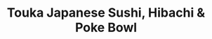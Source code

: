 ---
layout: place
title: "Touka Japanese Sushi, Hibachi & Poke Bowl"
permalink: /new-york/east-aurora/touka-japanese-sushi-hibachi-poke-bowl.html
stateAbbr: NY
stateName: New York
cityName: East Aurora
place_id: ChIJF8rSYeqn04kRg0xeDLzH52k
photos:
  - name: >-
      places/ChIJF8rSYeqn04kRg0xeDLzH52k/photos/AeeoHcLFWq2fk028myz3hbOuoK9bcT7fAHVuUnfQSfr6Vq-9HlUpBhpR6awxyCTd83ybXYBdqituxrMaSRggDiw5S5pO4VDZkX8n-EF71ddpQwU_AmufmKJ-CtJ77GjoMO_JgP6SjQ4T-7oTx0JENMrhtNrDiFKctfQlGnph96-Xc6xp3dVqYqp3tBFeJmjG4oKH1anRXy0uAADdZefgDd6SXy8ihthjnI5Iv8dw5ZIIQ9j_uZOXjTALHKDvl6D5FFezPcPZUkiGLLtF1hNRwo3mxbg1ScutuKDZhl_mH2c_DlbhukQxrFNniWVchXjyJTcrnHpvL7D1wJu6L55Mj4UN4NUBNVwwN8YuZ-m5S-mhTz7d2OckbdrVi7oMuKG_5Jipc9Um7z7RMX1DLmibtG31rDriuH5F85e0oZwfw8H6IyV0Rw
    widthPx: 4032
    heightPx: 2268
    authorAttributions:
      - displayName: Joel B
        uri: https://maps.google.com/maps/contrib/113337875822638439424
        photoUri: >-
          https://lh3.googleusercontent.com/a-/ALV-UjUwSOwuCJEBQJl0YMSr9jZrjICKcdrx_BHsmiNQjZcbMBSEH37_lA=s100-p-k-no-mo
    flagContentUri: >-
      https://www.google.com/local/imagery/report/?cb_client=maps_api_places.places_api&image_key=!1e10!2sCIHM0ogKEICAgIDy5uykaQ&hl=en-US
    googleMapsUri: >-
      https://www.google.com/maps/place//data=!3m4!1e2!3m2!1sCIHM0ogKEICAgIDy5uykaQ!2e10!4m2!3m1!1s0x89d3a7ea61d2ca17:0x69e7c7bc0c5e4c83
  - name: >-
      places/ChIJF8rSYeqn04kRg0xeDLzH52k/photos/AeeoHcJcJxXCxQqOJS8fkdkB8Gn7gKqM8SLrNYt_5d0FGMR6Q91LxcuJ7KSbslTDvzHTC-5KVz8ELwvpebdo5sDsu-pGbCP8IY8jN2KeEqNIgD-1Nlm-m7cWL5CQkMXlF6YZ61u-s5VmSoQW6vr8h1bWBBbgmvvbQ8gNNc_KRgz0HXnk8UtjJ_GAoHn2B54vphkdBlzz86nqz6DfIhNKOXlhNa9Vkos-afxBfo3mTbgnNCrL9ldoMVdNvA_OCQCq0Wt4eMsF2JI5I7VMENnKRwIM1q5YuZYU_soZ-QT3YBnjxW-BHcQxPCcmieYDqJhpHdutEIHO7mtASPSsCBy7He7TQUAC41eqXQBV6Djm4AbsCsFQ8dsoY-VpxdMvfpMjWVr5XtSJz-agNvXIyEP0hSjPCzLkK-ipZfFPmuTRAYYPTWkycRR4
    widthPx: 3000
    heightPx: 2000
    authorAttributions:
      - displayName: PETER LIN
        uri: https://maps.google.com/maps/contrib/111254593565568690154
        photoUri: >-
          https://lh3.googleusercontent.com/a-/ALV-UjV6Gb87nYklVToUXlEfjp7V2xC400Cx9UXX5SxJSz_FyA3Lu1d9=s100-p-k-no-mo
    flagContentUri: >-
      https://www.google.com/local/imagery/report/?cb_client=maps_api_places.places_api&image_key=!1e10!2sCIHM0ogKEICAgICi3pX_qQE&hl=en-US
    googleMapsUri: >-
      https://www.google.com/maps/place//data=!3m4!1e2!3m2!1sCIHM0ogKEICAgICi3pX_qQE!2e10!4m2!3m1!1s0x89d3a7ea61d2ca17:0x69e7c7bc0c5e4c83
  - name: >-
      places/ChIJF8rSYeqn04kRg0xeDLzH52k/photos/AeeoHcKRbllOz7LhGMiFjPhdpAF8kapGVuzZn6LywH_WZDcuk0CNdCuanWo2g-G761rLzJR6mmmGzcQrqVxyZq-H5tch3XmZD8a12LseYU3ydOU8hGHZCPIDzr1fKEXyqLQsCHFrbIh7vie-P1IBvROqbiweQfjs6dfYvLgvjUyO-pf8U18giZJyQuXyfOTEMOa-4kANtDVKkNeGV0GMnKr9E2xw1QFPK7fa1_TcC6jPZQOv9ncuOqy31HJeBGtxw5LBW4jcLYFXxMgk_pZaB7J5MUFjuxZLhWJ4pRAqih4_AUsoKA
    widthPx: 658
    heightPx: 931
    authorAttributions:
      - displayName: Touka Japanese Sushi, Hibachi & Poke Bowl
        uri: https://maps.google.com/maps/contrib/111318437991118116036
        photoUri: >-
          https://lh3.googleusercontent.com/a/ACg8ocLl_K9nqvMmRK7YX7nT2fkNCUn2grI5aRg-O8cgwE0buh7Np4U=s100-p-k-no-mo
    flagContentUri: >-
      https://www.google.com/local/imagery/report/?cb_client=maps_api_places.places_api&image_key=!1e10!2sAF1QipPtoj-Jg_Q-L2se89gy9esIfUVJH4tsgdO5MFg8&hl=en-US
    googleMapsUri: >-
      https://www.google.com/maps/place//data=!3m4!1e2!3m2!1sAF1QipPtoj-Jg_Q-L2se89gy9esIfUVJH4tsgdO5MFg8!2e10!4m2!3m1!1s0x89d3a7ea61d2ca17:0x69e7c7bc0c5e4c83
  - name: >-
      places/ChIJF8rSYeqn04kRg0xeDLzH52k/photos/AeeoHcJaezNiExFGDEe81TFhtM5VzA5u9avjCciIZhGi8WD-DEbUTmLI4WguL9esrOeOAcCxfw4meWncGQHn_AwuH1gp_mRBZiF3xoALSQZBada8KMn8NPzGJfYmlIq5jDnZRgCzbNQCaC-_GraOunkyL0phtk8VtX2DmBWoYIGMLEBnzFpQF0rEJyaFsV43SDAlUqafT1wH_DBjBljEK_U9ksF90bPUqOkRMv2YYaRJxPZ3sjHt2pz7m0p9KHe921OgE9YHYbOw87u9gyZXZXqJbEDPpgRo29EkhAD4p-4SVTMltdin-TXs4_Yvcw-Or8LCLUTDmrnK-B1l44-ALf92ndSNdaCyz_sjazCwHW_Oz2bhZTTdmYjfI8fo1SNKtBwsqF4YHrhsrxD0-5n0Q9VlXj3iZVFpUsyRfxl4E25waPYpljE
    widthPx: 4032
    heightPx: 2268
    authorAttributions:
      - displayName: Joel B
        uri: https://maps.google.com/maps/contrib/113337875822638439424
        photoUri: >-
          https://lh3.googleusercontent.com/a-/ALV-UjUwSOwuCJEBQJl0YMSr9jZrjICKcdrx_BHsmiNQjZcbMBSEH37_lA=s100-p-k-no-mo
    flagContentUri: >-
      https://www.google.com/local/imagery/report/?cb_client=maps_api_places.places_api&image_key=!1e10!2sCIHM0ogKEICAgIDy5uyExQE&hl=en-US
    googleMapsUri: >-
      https://www.google.com/maps/place//data=!3m4!1e2!3m2!1sCIHM0ogKEICAgIDy5uyExQE!2e10!4m2!3m1!1s0x89d3a7ea61d2ca17:0x69e7c7bc0c5e4c83
  - name: >-
      places/ChIJF8rSYeqn04kRg0xeDLzH52k/photos/AeeoHcIhJqrgDt9OtZpCN607aNniTi2vSy99sCEeowB_iQNRjYuKMUXiYya8Hd4TGrJNDNgz2xE4GmaBPQEyK3iCD7aqkrxKByeXMo9K_ObnzJQrxjGrmFbpQmzYRd97BZjRO97EXZlVlbujchahRVuWjVzR7-wCjvdhYxY3viWx-Oeh3FZIThSmND8DfJRUktyP8Vp51AwTMgtPjhe5LDBooM0GUc940Ej7jI7O_ECwQTFAvrLOTJaaLK-PDZNFx3hBn3JEM8bNg3W7OEXrZuSUxUykkQXDCa2Cu0Big2jNa5wWuvxcIY-FqS5R5FzytSUuvF5jWFBGv0-guGIHlY1wz_iyN5ecwUniRZEJiYDHXlxD9lCGeM4LJJ9FyCD-KaO4-TV2ml52LWfBvrfMQ2LA-ogsPLk9xfl6TkSQm3IaIHoMxg
    widthPx: 3024
    heightPx: 4032
    authorAttributions:
      - displayName: Tim Schosek
        uri: https://maps.google.com/maps/contrib/104959312271591917648
        photoUri: >-
          https://lh3.googleusercontent.com/a/ACg8ocJ8umEY6zg32YVI6TnuDQOfgt_eceNaTVgE8w0t3cghTliuhmc=s100-p-k-no-mo
    flagContentUri: >-
      https://www.google.com/local/imagery/report/?cb_client=maps_api_places.places_api&image_key=!1e10!2sCIHM0ogKEICAgICeitmaNQ&hl=en-US
    googleMapsUri: >-
      https://www.google.com/maps/place//data=!3m4!1e2!3m2!1sCIHM0ogKEICAgICeitmaNQ!2e10!4m2!3m1!1s0x89d3a7ea61d2ca17:0x69e7c7bc0c5e4c83
  - name: >-
      places/ChIJF8rSYeqn04kRg0xeDLzH52k/photos/AeeoHcK6iqJhGS-EhqHLpfYrx_qgfV0YXlAN2SEeJQM76ofuqSaKWlLeyCVP5nD-SFpD5rb7eWG52LEqw6S8PGKdUjhILWPEbx0vVuFr2RObCBa1DQyPNTzXQRSbu9Q8hA2_hnYQyZJ5dS1Aemn9a6wseg7gKS7VnatpLkkzr4_sK-ZnI1VssCZw1xJM1Ix5_g3mRebaeVDNmVoU2P-NZjOrDgmQp5Ui_2nYtTrtdl4sO41RFK-PTzvP81Ur5LoUUmZugTulngoq0qQ9w-8_kl-yRwwzP3ZLmyykd9a4ZKueLxGlMTGNxQRJGm-pSRJbp1gAUBRsgfsfDlFSQP2xXVd4PBSzzJtNmfpcTU1Elj8tEGMTC1cGVoN-2pjzN4xBRvbKxHMisDqDuM5_cOmrQGYwFdvp-vS-METrL-7OdNXfmy0jzZOR
    widthPx: 3024
    heightPx: 4032
    authorAttributions:
      - displayName: Tim Schosek
        uri: https://maps.google.com/maps/contrib/104959312271591917648
        photoUri: >-
          https://lh3.googleusercontent.com/a/ACg8ocJ8umEY6zg32YVI6TnuDQOfgt_eceNaTVgE8w0t3cghTliuhmc=s100-p-k-no-mo
    flagContentUri: >-
      https://www.google.com/local/imagery/report/?cb_client=maps_api_places.places_api&image_key=!1e10!2sCIHM0ogKEICAgICeitmatQE&hl=en-US
    googleMapsUri: >-
      https://www.google.com/maps/place//data=!3m4!1e2!3m2!1sCIHM0ogKEICAgICeitmatQE!2e10!4m2!3m1!1s0x89d3a7ea61d2ca17:0x69e7c7bc0c5e4c83
  - name: >-
      places/ChIJF8rSYeqn04kRg0xeDLzH52k/photos/AeeoHcIij_QAPn7-Yj5PsmQQqFVuTQFYnZmkucG8jChzjrErPtSNiKGm65LGn7qzkcD4SOr_-m2OSTnA1eNrSOGHlbtZhpyBem9yUKQBDMqxqJsOoX3sbsXlo64GWsihCqZNexW-Vrf0APXGauxjbpCX2Gx1o3KGBCfrLHDvyASw1Vem2Xxmq0dqcrAcvQx2Y2rlklk2UkQGLXtZ2pmiv-Q6vJ3GjPFaInPMBKLqSs026jVtF1lTvjrTTav16nHr_JRAB73kVYVGSKLNsAAdEXzY3zECExuJL6TALggC1oFEBqH3rhKk3z1c7ZHxii6DIGLjNuG_iDj4Tygw2lwtrttY-X51lGeltNhcNqOokJc1VqewG--iCvKoZDQ88Ty_i9NCIprKllQnW5NozW3YWu7f92PJH7bL9-j4Y-56hEBZESwDAQZp
    widthPx: 3024
    heightPx: 4032
    authorAttributions:
      - displayName: Tim Schosek
        uri: https://maps.google.com/maps/contrib/104959312271591917648
        photoUri: >-
          https://lh3.googleusercontent.com/a/ACg8ocJ8umEY6zg32YVI6TnuDQOfgt_eceNaTVgE8w0t3cghTliuhmc=s100-p-k-no-mo
    flagContentUri: >-
      https://www.google.com/local/imagery/report/?cb_client=maps_api_places.places_api&image_key=!1e10!2sCIHM0ogKEICAgICeitma1QE&hl=en-US
    googleMapsUri: >-
      https://www.google.com/maps/place//data=!3m4!1e2!3m2!1sCIHM0ogKEICAgICeitma1QE!2e10!4m2!3m1!1s0x89d3a7ea61d2ca17:0x69e7c7bc0c5e4c83
  - name: >-
      places/ChIJF8rSYeqn04kRg0xeDLzH52k/photos/AeeoHcKk0dPRxUiHxeb6qf3pLtqrNXqadJte4W9e5CvJBubVPV3ut1cCungXftE-VV6RJ0haTbRa4YbKB4vogw2UsrpvvUehORk0XIG6PEoCwxlKTWSS3EYm31csrcRZzbrwVv0o6AlgmHQ2WL_rhHfUKl0t9C6LrsYc-enHCQfWmf2nJ-fVLR6IkO-y-End3GvSa_wLctJ0iiOP9G_o8gMEfD-f4pr2_pJTJcB2S9yvVlUU62SzSQyYz7a3lXrkXFcm7zZMZtrohgA-hMh2AGNwT--rHcZxwB3BOZZE8QIMah7bSDXR_cEs5uASEZVa3nRvEoPlpjmY3L5wruT7k84jgc5_UgpQ7v18uay6e-5Jtj9WeTZVsslMB1WwDmrukdiLAx67M3wmq1XzJReThAzxT2O3aIFjc4tU-WFFGBndpG-p-g
    widthPx: 3024
    heightPx: 4032
    authorAttributions:
      - displayName: Tim Schosek
        uri: https://maps.google.com/maps/contrib/104959312271591917648
        photoUri: >-
          https://lh3.googleusercontent.com/a/ACg8ocJ8umEY6zg32YVI6TnuDQOfgt_eceNaTVgE8w0t3cghTliuhmc=s100-p-k-no-mo
    flagContentUri: >-
      https://www.google.com/local/imagery/report/?cb_client=maps_api_places.places_api&image_key=!1e10!2sCIHM0ogKEICAgICeitmaVQ&hl=en-US
    googleMapsUri: >-
      https://www.google.com/maps/place//data=!3m4!1e2!3m2!1sCIHM0ogKEICAgICeitmaVQ!2e10!4m2!3m1!1s0x89d3a7ea61d2ca17:0x69e7c7bc0c5e4c83
  - name: >-
      places/ChIJF8rSYeqn04kRg0xeDLzH52k/photos/AeeoHcL0N1aB5kjD-2lHNt7fn00EFNhZWNaCl9QhOhzNbrTC_1gDWJ8QEF1K10lLbDkqy2dH58G2OxI1JTlr2LfOjmq1sRBlWv7PK8mX1dc8eL0r-rFeJ4qrOHhZ4bmhbn5bTMsdOr5b8_PIzRlHuAX3QHOFFqB-kjcVGsEzlTYjNBL0ujBsYsEUrrTo_Ircb2p1_8hO0vbPNQGz7-RgWrtD0FOvrAMtC638RY0RtkPPU7rx252tXRsz133VaHObH8vea0WVuJQVb-fypDpvBP3E_NShv3I2VwrCa58hwSxMxwTSkMfEdS95xJ7VOjTNv6-HSkHewq-dZ7D-ruhJnvw2WwPq_Ie0dJIi602OYJmfLLP05zAQ0eIz0WA79kX06rmjby1I0SuJnF6Pdak6PmwWxZe6SB0YCYe63Dqvl_319-8STECf
    widthPx: 4000
    heightPx: 2252
    authorAttributions:
      - displayName: Joella (Joellasylvia71)
        uri: https://maps.google.com/maps/contrib/109430096949952541764
        photoUri: >-
          https://lh3.googleusercontent.com/a-/ALV-UjUbTxa5rv_6NF-yYSPL46JoUD7sbdnI-o1Je6EHiIt_BTitlles=s100-p-k-no-mo
    flagContentUri: >-
      https://www.google.com/local/imagery/report/?cb_client=maps_api_places.places_api&image_key=!1e10!2sCIHM0ogKEICAgIC1jqm0gAE&hl=en-US
    googleMapsUri: >-
      https://www.google.com/maps/place//data=!3m4!1e2!3m2!1sCIHM0ogKEICAgIC1jqm0gAE!2e10!4m2!3m1!1s0x89d3a7ea61d2ca17:0x69e7c7bc0c5e4c83
  - name: >-
      places/ChIJF8rSYeqn04kRg0xeDLzH52k/photos/AeeoHcITPYf5slYukrigkudsSSU6hwSD-I0brSzi3t_tOpWI6POYe_zdZdDrgyFPTigiIqY1_ixVZBxBxSNc4vez-Dj_iPUx5MmpUe2doYjYWA_D0cJ106_4OnXQq0C9iNQwhxEsODUjkvB_e3ePL7otMCtcIDvrhg0s820IcogaJ4JR0fQSfrB9B6-thVZFvK5jHBBUIp6WkUkjAXbJCRS6pOEZ09NMOCbxWzgmVTgtFl0pxdK8GescTJ-FTid2m3FjBU4tF-DFYA_cdrJf09kX6xTgwBG8bwaMApJABf_BHsgT-UGFBqBi17-OqK9-e64VTKz4BMz9Dk9gmM-6s5ymmuajVaZzsPg4Ap1HfQt5raA7mefLthU7ySdnFCG0Xf8f7hnGLQuYq2JAmxI3LzNf1PpBG4-lEHCEZ3gd3Z4qemBM5A
    widthPx: 3024
    heightPx: 4032
    authorAttributions:
      - displayName: Tim Schosek
        uri: https://maps.google.com/maps/contrib/104959312271591917648
        photoUri: >-
          https://lh3.googleusercontent.com/a/ACg8ocJ8umEY6zg32YVI6TnuDQOfgt_eceNaTVgE8w0t3cghTliuhmc=s100-p-k-no-mo
    flagContentUri: >-
      https://www.google.com/local/imagery/report/?cb_client=maps_api_places.places_api&image_key=!1e10!2sCIHM0ogKEICAgICeitmaFQ&hl=en-US
    googleMapsUri: >-
      https://www.google.com/maps/place//data=!3m4!1e2!3m2!1sCIHM0ogKEICAgICeitmaFQ!2e10!4m2!3m1!1s0x89d3a7ea61d2ca17:0x69e7c7bc0c5e4c83
address: 16 Buffalo Rd, East Aurora, NY 14052, USA
street: 16 Buffalo Rd
city: East Aurora
state: NY
zip: '14052'
country: USA
neighborhood: null
latitude: '42.768272'
longitude: '-78.629095'
accessibility_options:
  wheelchairAccessibleParking: true
  wheelchairAccessibleEntrance: true
  wheelchairAccessibleRestroom: true
business_status: OPERATIONAL
name: Touka Japanese Sushi, Hibachi & Poke Bowl
google_maps_links:
  directionsUri: >-
    https://www.google.com/maps/dir//''/data=!4m7!4m6!1m1!4e2!1m2!1m1!1s0x89d3a7ea61d2ca17:0x69e7c7bc0c5e4c83!3e0
  placeUri: https://maps.google.com/?cid=7631287704077880451
  writeAReviewUri: >-
    https://www.google.com/maps/place//data=!4m3!3m2!1s0x89d3a7ea61d2ca17:0x69e7c7bc0c5e4c83!12e1
  reviewsUri: >-
    https://www.google.com/maps/place//data=!4m4!3m3!1s0x89d3a7ea61d2ca17:0x69e7c7bc0c5e4c83!9m1!1b1
  photosUri: >-
    https://www.google.com/maps/place//data=!4m3!3m2!1s0x89d3a7ea61d2ca17:0x69e7c7bc0c5e4c83!10e5
primary_type: Japanese Restaurant
opening_hours:
  regular: null
  current: null
secondary_opening_hours:
  regular:
    weekdayDescriptions: null
    type: null
  current:
    weekdayDescriptions: null
    type: null
phone: (716) 655-8888
price_level: PRICE_LEVEL_MODERATE
price_range: $10 &ndash; $20
rating: '4.5'
rating_count: 97
website: http://www.toukabuffalo.com/
description: null
reviews: null
parking_options: null
payment_options: null
allow_dogs: null
curbside_pickup: null
delivery: null
dine_in: null
good_for_children: null
good_for_groups: null
good_for_sports: null
live_music: null
menu_for_children: null
outdoor_seating: null
reservable: null
restroom: null
serves_beer: null
serves_breakfast: null
serves_brunch: null
serves_cocktails: null
serves_coffee: null
serves_dinner: null
serves_dessert: null
serves_lunch: null
serves_vegetarian_food: null
serves_wine: null
takeout: null

---